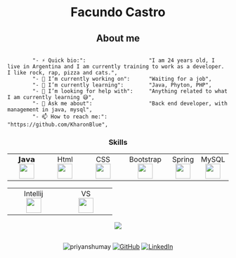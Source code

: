 
<h1 align="center",font size=1>
  Facundo Castro 
</h1>


<h2 align="center">About me</h2>

```golang

		"- ⚡ Quick bio:":                    "I am 24 years old, I live in Argentina and I am currently training to work as a developer. I like rock, rap, pizza and cats.",
		"- 🔭 I’m currently working on":      "Waiting for a job",
		"- 🌱 I’m currently learning":        "Java, Phyton, PHP",
		"- 🤔 I’m looking for help with":     "Anything related to what I am currently learning 😅",
		"- 💬 Ask me about":                  "Back end developer, with management in java, mysql",
		"- 📫 How to reach me:":              "https://github.com/KharonBlue",

```

<div align="center">
  <h3>Skills</h2>
  <table>
  <tbody>
    <tr valign="top">
      <td width="25%" align="center">
        <span>𝗝𝗮𝘃𝗮</span><br>
        <img height="34px" src="https://user-images.githubusercontent.com/88806080/155038671-80f85748-b146-439f-8662-ff3534bfed19.png">
      </td>
      <td width="25%" align="center">
        <span>Html</span><br>
        <img height="34px" src="https://user-images.githubusercontent.com/88806080/155039403-c21572f7-3492-44ec-9e8c-fa05c2cef32e.png">
      </td>
      <td width="25%" align="center">
        <span>CSS</span><br>
        <img height="34px" src="https://user-images.githubusercontent.com/88806080/155038663-937d3f1e-424e-4bac-8bb7-324d4a1dc457.png">
      </td>
      <td width="25%" align="center">
        <span>Bootstrap</span><br>
        <img height="34px" src="https://user-images.githubusercontent.com/88806080/155042270-7ae56db2-a787-47ad-81d1-29e0a921ade8.png">
      </td>
      <td width="25%" align="center">
        <span>Spring</span><br>
        <img height="34px" src="https://user-images.githubusercontent.com/88806080/155042274-c5628f91-f198-4fef-9ca1-f16c9d96b6db.png">
      </td>
      <td width="25%" align="center">
        <span>MySQL</span><br>
        <img height="34px" src="https://user-images.githubusercontent.com/88806080/155042276-90cfa474-6469-4aec-8d90-bb8ede94f8f4.png">
      </td>
    </tr>
  </tbody>
</table>
  
  
  <table>
  <tbody>
    <tr valign="top">
      <td width="25%" align="center">
        <span>Intellij</span><br>
        <img height="34px" src="https://user-images.githubusercontent.com/88806080/155042272-517c9095-e0e7-42ca-8284-c240be47d742.png">
      </td>
      <td width="25%" align="center">
        <span>VS</span><br>
        <img height="34px" src="https://user-images.githubusercontent.com/88806080/155042269-abc6b267-9741-4cf6-b665-67dd395ff98d.png">
      </td>
    </tr>
  </tbody>
</table>
  
  
  </div>
<div align="center">
  <a href="https://github-readme-stats.vercel.app/api?username=KharonBlue&show_icons=true&theme=radical">
  <img align="center" src="https://github-readme-stats.vercel.app/api?username=KharonBlue&show_icons=true&theme=radical" />
</a>
  </div>
</br>
<p align="center">
 <img src="https://komarev.com/ghpvc/?username=KharonBlue" alt="priyanshumay" />
 <a href="https://github.com/KharonBlue"><img src="https://img.shields.io/github/followers/priyanshumay.svg?label=GitHub&style=social" alt="GitHub"></a>
<a href="https://www.linkedin.com/in/facundo-castro-67802521a/"><img src="https://img.shields.io/badge/LinkedIn--_.svg?style=social&logo=linkedin" alt="LinkedIn"></a> 
</p>


<!--
**KharonBlue/KharonBlue** is a ✨ _special_ ✨ repository because its `README.md` (this file) appears on your GitHub profile.

Here are some ideas to get you started:

- 🔭 I’m currently working on ...
- 🌱 I’m currently learning ...
- 👯 I’m looking to collaborate on ...
- 🤔 I’m looking for help with ...
- 💬 Ask me about ...
- 📫 How to reach me: ...
- 😄 Pronouns: ...
- ⚡ Fun fact: ...
-->
